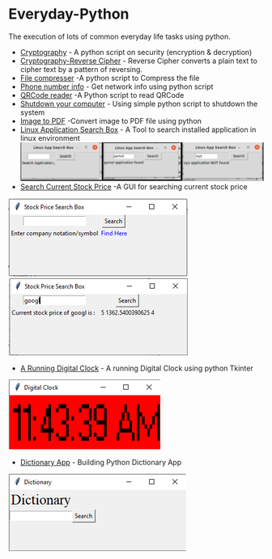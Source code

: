 # Everyday-Python
The execution of lots of common everyday life tasks using python.


- [Cryptography](https://github.com/vpdesai2020/Everyday-Python/blob/master/Cryptography/encrypt_your_msg.py)  - A python script on security (encryption & decryption)
- [Cryptography-Reverse Cipher](https://github.com/vpdesai2020/Everyday-Python/blob/master/Cryptography/cipher/cipher.py)  - Reverse Cipher converts a plain text to cipher text by a pattern of reversing.
- [File compresser](https://github.com/vpdesai2020/Everyday-Python/blob/master/File%20compress/file_compresser.py)  -A python script to Compress the file
- [Phone number info](https://github.com/vpdesai2020/Everyday-Python/blob/master/Phone%20number%20info/run.py)  - Get network info using python script
- [QRCode reader](https://github.com/vpdesai2020/Everyday-Python/blob/master/QR%20Code%20reader/QRCode_reader.py)  -A Python script to read QRCode
- [Shutdown your computer](https://github.com/vpdesai2020/Everyday-Python/blob/master/Shutdown%20the%20system/shutdown_the_system.py)  - Using simple python script to shutdown the system
- [Image to PDF](https://github.com/vpdesai2020/Everyday-Python/blob/master/Image_to_PDF/Image_to_PDF.py) -Convert image to PDF file using python
- [Linux Application Search Box](https://github.com/vpdesai2020/Everyday-Python/blob/master/Linux%20app%20search/search_app.py) - A Tool to search installed application in linux environment ![img](https://github.com/vpdesai2020/Everyday-Python/blob/master/Linux%20app%20search/ss_LTB.png)
- [Search Current Stock Price](https://github.com/vpdesai2020/Everyday-Python/blob/master/Search%20stock%20price/stock_price_search.py) -A GUI for searching current stock price

![](https://github.com/vpdesai2020/Everyday-Python/blob/master/Search%20stock%20price/stock_price%20(1).png) ![](https://github.com/vpdesai2020/Everyday-Python/blob/master/Search%20stock%20price/stock_price%20(2).png)

- [A Running Digital Clock](https://github.com/vpdesai2020/Everyday-Python/blob/master/Digital_Clock/run.py) - A running Digital Clock using python Tkinter

![](https://github.com/vpdesai2020/Everyday-Python/blob/master/Digital_Clock/dig_clock.png)

- [Dictionary App](https://github.com/vpdesai2020/Everyday-Python/blob/master/Dictionary/Dictionary_App.py) - Building Python Dictionary App

![](https://github.com/vpdesai2020/Everyday-Python/blob/master/Dictionary/Dic_ss.png)
